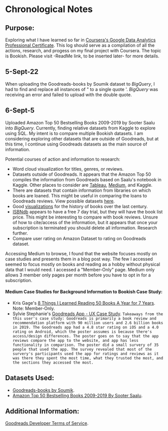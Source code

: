 # Chronological Notes

## Purpose:
Exploring what I have learned so far in [Coursera's Google Data Analytics Professional Certificate](https://www.google.com/url?sa=t&rct=j&q=&esrc=s&source=web&cd=&cad=rja&uact=8&ved=2ahUKEwjo9ZyPyv75AhVeGzQIHaScBUIQFnoECBUQAQ&url=https%3A%2F%2Fwww.coursera.org%2Fprofessional-certificates%2Fgoogle-data-analytics&usg=AOvVaw2XvP900KPIKu1611eqZ7QH). This log should serve as a compilation of all the actions, research, and progess on my final project with Coursera. The topic is Bookish. Please visit -ReadMe link, to be inserted later- for more details.

## 5-Sept-22 
When uploading the Goodreads-books by Soumik dataset to *BigQuery*, I had to find and replace all instances of " to a single quote '. 
*BigQuery* was receiving an error and failed to upload with the double quote.

## 6-Sept-5
Uploaded Amazon Top 50 Bestselling Books 2009-2019 by Sooter Saalu into *BigQuery*. Currently, finding relative datasets from Kaggle to explore using SQL. My intent is to compare multiple Bookish datasets. I am considering exploring other datasets that are outside of Goodreads, but at this time, I continue using Goodreads datasets as the main source of information. 

Potential courses of action and information to research:
- Word cloud visualization for titles, genres, or reviews.
- Datasets outside of Goodreads. It appears that the Amazon Top 50 compiles the information from Goodreads based on Saalu's notebook in Kaggle. Other places to consider are [Tableau](https://public.tableau.com/app/discover), [Medium](https://medium.com/search?q=books), and Kaggle.
- There are datasets that contain information from libraries on which books are loaned. This might be useful in comparing the loans to Goodreads reviews. View possible datasets [here](https://data.world/datasets/books).
- Good [visualizations](https://ourworldindata.org/books) for the history of books over the last century.
- [ISBNdb](https://isbndb.com/) appears to have a free 7 day trial, but they will have the book list price. This might be interesting to compare with book reviews. Unsure of how to cite/access of the information, but it appears that once your subscription is terminated you should delete all information. Research further.
- Compare user rating on Amazon Dataset to rating on Goodreads dataset.

Accessing Medium to browse, I found that the website focuses mostly on case studies and presents them in a blog post way. The few I accessed seemed to focus mostly on books and reading as a hobby without physical data that I would need. I accessed a "Member-Only" page. Medium only allows 3 member only pages per month before you have to opt in for a subscription. 

#### Medium Case Studies for Background Information to Bookish Case Study:
- Kris Gage's [8 Things I Learned Reading 50 Books A Year for 7 Years](https://medium.com/@krisgage/8-things-i-learned-reading-50-books-a-year-for-7-years-cb11c4acffb1). Note: Member-Only.
- Sylvie Stephanie's [Goodreads App - UX Case Study](https://medium.com/muzli-design-inspiration/goodreads-app-ux-case-study-2e63214fc005). `Takeaways from the this user's case study: Goodreads is primarily a book review and recommendation platform with 90 million users and 2.6 billion books in 2019. The Goodreads app had a 4.8 star rating on iOS and a 4.0 rating on Android, which the poster assumes is because there's access/design differences. The poster goes on to say that the app reviews compare the app to the website, and app has less functionality in comparison. The poster did a small survery of 35 people that used the app. The survey revealed that most of the survery's participants used the app for ratings and reviews as it was there they spent the most time, what they trusted the most, and the sections they accessed the most.`

## Datasets Used:
- [Goodreads-books by Soumik](https://www.kaggle.com/datasets/jealousleopard/goodreadsbooks).
- [Amazon Top 50 Bestselling Books 2009-2019 By Sooter Saalu](https://www.kaggle.com/datasets/sootersaalu/amazon-top-50-bestselling-books-2009-2019).

## Additional Information:
[Goodreads Developer Terms of Service](https://www.goodreads.com/api/terms). 
